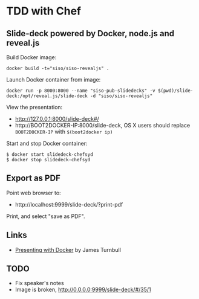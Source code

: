 # TDD with Chef

## Slide-deck powered by Docker, node.js and reveal.js

Build Docker image:

```shell
docker build -t="siso/siso-revealjs" .
```

Launch Docker container from image:

```shell
docker run -p 8000:8000 --name "siso-pub-slidedecks" -v $(pwd)/slide-deck:/opt/reveal.js/slide-deck -d "siso/siso-revealjs"
```

View the presentation:

- http://127.0.0.1:8000/slide-deck#/
- http://BOOT2DOCKER-IP:8000/slide-deck, OS X users should replace `BOOT2DOCKER-IP` with `$(boot2docker ip)`

Start and stop Docker container:

```
$ docker start slidedeck-chefsyd
$ docker stop slidedeck-chefsyd
```

## Export as PDF

Point web browser to:

- http://localhost:9999/slide-deck/?print-pdf

Print, and select "save as PDF".

## Links

- [Presenting with Docker](http://kartar.net/2014/05/presenting-with-docker/) by James Turnbull

## TODO

- Fix speaker's notes
- Image is broken, http://0.0.0.0:9999/slide-deck/#/35/1
